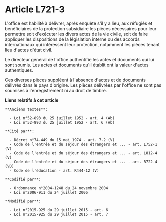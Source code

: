 # Article L721-3

L'office est habilité à délivrer, après enquête s'il y a lieu, aux réfugiés et bénéficiaires de la protection subsidiaire les
pièces nécessaires pour leur permettre soit d'exécuter les divers actes de la vie civile, soit de faire appliquer les
dispositions de la législation interne ou des accords internationaux qui intéressent leur protection, notamment les pièces
tenant lieu d'actes d'état civil. 

Le directeur général de l'office authentifie les actes et documents qui lui sont soumis. Les actes et documents qu'il établit
ont la valeur d'actes authentiques. 

Ces diverses pièces suppléent à l'absence d'actes et de documents délivrés dans le pays d'origine. Les pièces délivrées par
l'office ne sont pas soumises à l'enregistrement ni au droit de timbre.

**Liens relatifs à cet article**

	**Anciens textes**:

	  - Loi n°52-893 du 25 juillet 1952 - art. 4 (Ab)
	  - Loi n°52-893 du 25 juillet 1952 - art. 6 (Ab)

	**Cité par**:

	  - Décret n°74-449 du 15 mai 1974 - art. 7-2 (V)
	  - Code de l'entrée et du séjour des étrangers et ... - art. L752-1 (V)
	  - Code de l'entrée et du séjour des étrangers et ... - art. L812-4 (V)
	  - Code de l'entrée et du séjour des étrangers et ... - art. R722-4 (VD)
	  - Code de l'éducation - art. R444-12 (V)

	**Codifié par**:

	  - Ordonnance n°2004-1248 du 24 novembre 2004
	  - Loi n°2006-911 du 24 juillet 2006

	**Modifié par**:

	  - Loi n°2015-925 du 29 juillet 2015 - art. 6
	  - Loi n°2015-925 du 29 juillet 2015 - art. 7
